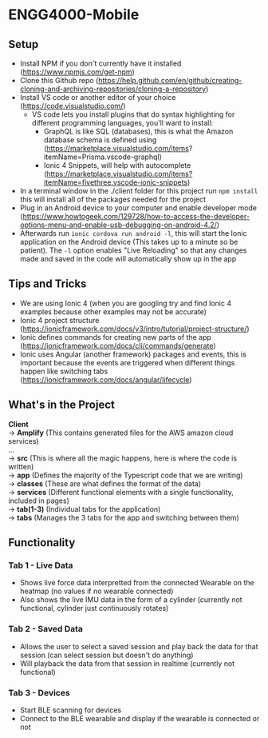 # ENGG4000-Mobile

## Setup
  - Install NPM if you don't currently have it installed (https://www.npmjs.com/get-npm)
  - Clone this Github repo (https://help.github.com/en/github/creating-cloning-and-archiving-repositories/cloning-a-repository)
  - Install VS code or another editor of your choice (https://code.visualstudio.com/)
    - VS code lets you install plugins that do syntax highlighting for different programming languages, you'll want to install:
      - GraphQL is like SQL (databases), this is what the Amazon database schema is defined using (https://marketplace.visualstudio.com/items? itemName=Prisma.vscode-graphql)
      - Ionic 4 Snippets, will help with autocomplete (https://marketplace.visualstudio.com/items?itemName=fivethree.vscode-ionic-snippets)
  - In a terminal window in the ./client folder for this project run `npm install` this will install all of the packages needed for the project
  - Plug in an Android device to your computer and enable developer mode (https://www.howtogeek.com/129728/how-to-access-the-developer-options-menu-and-enable-usb-debugging-on-android-4.2/)
  - Afterwards run `ionic cordova run android -l`, this will start the Ionic application on the Android device (This takes up to a minute so be patient). The `-l` option enables "Live Reloading" so that any changes made and saved in the code will automatically show up in the app
  
## Tips and Tricks
  - We are using Ionic 4 (when you are googling try and find Ionic 4 examples because other examples may not be accurate)
  - Ionic 4 project structure (https://ionicframework.com/docs/v3/intro/tutorial/project-structure/)
  - Ionic defines commands for creating new parts of the app (https://ionicframework.com/docs/cli/commands/generate)
  - Ionic uses Angular (another framework) packages and events, this is important because the events are triggered when different things happen like switching tabs (https://ionicframework.com/docs/angular/lifecycle)
  
## What's in the Project
**Client**  
    \-> **Amplify** (This contains generated files for the AWS amazon cloud services)  
   ...  
   \-> **src** (This is where all the magic happens, here is where the code is written)  
     \-> **app** (Defines the majority of the Typescript code that we are writing)  
       \-> **classes** (These are what defines the format of the data)  
       \-> **services** (Different functional elements with a single functionality, included in pages)  
       \-> **tab(1-3)** (Individual tabs for the application)  
       \-> **tabs** (Manages the 3 tabs for the app and switching between them)  
       
## Functionality
### Tab 1 - Live Data
  - Shows live force data interpretted from the connected Wearable on the heatmap (no values if no wearable connected)
  - Also shows the live IMU data in the form of a cylinder (currently not functional, cylinder just continuously rotates)

### Tab 2 - Saved Data
  - Allows the user to select a saved session and play back the data for that session (can select session but doesn't do anything)
  - Will playback the data from that session in realtime (currently not functional)
  
### Tab 3 - Devices
  - Start BLE scanning for devices
  - Connect to the BLE wearable and display if the wearable is connected or not
